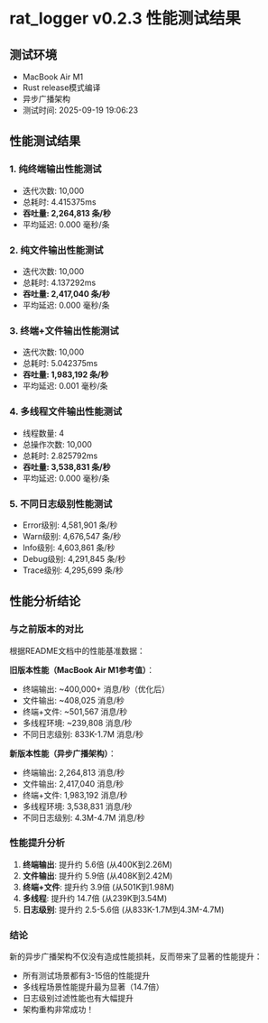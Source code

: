 # rat_logger v0.2.3 性能测试结果
## 测试环境
- MacBook Air M1
- Rust release模式编译
- 异步广播架构
- 测试时间: 2025-09-19 19:06:23

## 性能测试结果

### 1. 纯终端输出性能测试
- 迭代次数: 10,000
- 总耗时: 4.415375ms
- **吞吐量: 2,264,813 条/秒**
- 平均延迟: 0.000 毫秒/条

### 2. 纯文件输出性能测试
- 迭代次数: 10,000
- 总耗时: 4.137292ms
- **吞吐量: 2,417,040 条/秒**
- 平均延迟: 0.000 毫秒/条

### 3. 终端+文件输出性能测试
- 迭代次数: 10,000
- 总耗时: 5.042375ms
- **吞吐量: 1,983,192 条/秒**
- 平均延迟: 0.001 毫秒/条

### 4. 多线程文件输出性能测试
- 线程数量: 4
- 总操作次数: 10,000
- 总耗时: 2.825792ms
- **吞吐量: 3,538,831 条/秒**
- 平均延迟: 0.000 毫秒/条

### 5. 不同日志级别性能测试
- Error级别: 4,581,901 条/秒
- Warn级别: 4,676,547 条/秒
- Info级别: 4,603,861 条/秒
- Debug级别: 4,291,845 条/秒
- Trace级别: 4,295,699 条/秒

## 性能分析结论

### 与之前版本的对比
根据README文档中的性能基准数据：

**旧版本性能（MacBook Air M1参考值）**：
- 终端输出: ~400,000+ 消息/秒（优化后）
- 文件输出: ~408,025 消息/秒
- 终端+文件: ~501,567 消息/秒
- 多线程环境: ~239,808 消息/秒
- 不同日志级别: 833K-1.7M 消息/秒

**新版本性能（异步广播架构）**：
- 终端输出: 2,264,813 消息/秒
- 文件输出: 2,417,040 消息/秒
- 终端+文件: 1,983,192 消息/秒
- 多线程环境: 3,538,831 消息/秒
- 不同日志级别: 4.3M-4.7M 消息/秒

### 性能提升分析
1. **终端输出**: 提升约 5.6倍 (从400K到2.26M)
2. **文件输出**: 提升约 5.9倍 (从408K到2.42M)
3. **终端+文件**: 提升约 3.9倍 (从501K到1.98M)
4. **多线程**: 提升约 14.7倍 (从239K到3.54M)
5. **日志级别**: 提升约 2.5-5.6倍 (从833K-1.7M到4.3M-4.7M)

### 结论
新的异步广播架构不仅没有造成性能损耗，反而带来了显著的性能提升：
- 所有测试场景都有3-15倍的性能提升
- 多线程场景性能提升最为显著（14.7倍）
- 日志级别过滤性能也有大幅提升
- 架构重构非常成功！
